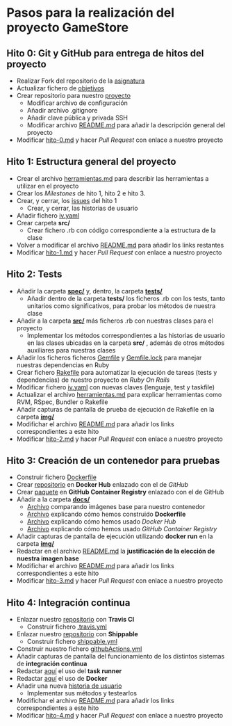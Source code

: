 # Pasos para la realización del proyecto GameStore

## Hito 0: Git y GitHub para entrega de hitos del proyecto

- Realizar Fork del repositorio de la [asignatura](https://github.com/JJ/IV-20-21)
- Actualizar fichero de [objetivos](https://github.com/BilalKxK99/IV-20-21/blob/master/objetivos/BilalKxK99.md)
- Crear repositorio para nuestro [proyecto](https://github.com/BilalKxK99/GameStore)
    - Modificar archivo de configuración
    - Añadir archivo .gitignore
    - Añadir clave pública y privada SSH
    - Modificar archivo [README.md](https://github.com/BilalKxK99/GameStore/blob/master/README.md) para añadir la descripción general del proyecto 
- Modificar [hito-0.md](https://github.com/JJ/IV-20-21/blob/master/proyectos/hito-0.md) y hacer *Pull Request* con enlace a nuestro proyecto


## Hito 1: Estructura general del proyecto

- Crear el archivo [herramientas.md](https://github.com/BilalKxK99/GameStore/blob/master/docs/herramientas.md) para describir las herramientas a utilizar en el proyecto
- Crear los *Milestones* de hito 1, hito 2 e hito 3.
- Crear, y cerrar, los [issues](https://github.com/BilalKxK99/GameStore/issues) del hito 1
    - Crear, y cerrar, las historias de usuario 
- Añadir fichero [iv.yaml](https://github.com/BilalKxK99/GameStore/blob/master/iv.yaml)
- Crear carpeta **src/**
    - Crear fichero .rb con código correspondiente a la estructura de la clase
- Volver a modificar el archivo [README.md](https://github.com/BilalKxK99/GameStore/blob/master/README.md) para añadir los links restantes
- Modificar [hito-1.md](https://github.com/JJ/IV-20-21/blob/master/proyectos/hito-1.md) y hacer *Pull Request* con enlace a nuestro proyecto


## Hito 2: Tests

- Añadir la carpeta [**spec/**](https://github.com/BilalKxK99/GameStore/tree/master/spec) y, dentro, la carpeta [**tests/**](https://github.com/BilalKxK99/GameStore/tree/master/spec/tests)
    - Añadir dentro de la carpeta **tests/** los ficheros .rb con los tests, tanto unitarios como significativos, para probar los métodos de nuestra clase
- Añadir a la carpeta [**src/**](https://github.com/BilalKxK99/GameStore/tree/master/src) más ficheros .rb con nuestras clases para el proyecto
    - Implementar los métodos correspondientes a las historias de usuario en las clases ubicadas en la carpeta **src/** , además de otros métodos auxiliares para nuestras clases
- Añadir los ficheros ficheros [Gemfile](https://github.com/BilalKxK99/GameStore/blob/master/Gemfile) y [Gemfile.lock](https://github.com/BilalKxK99/GameStore/blob/master/Gemfile.lock) para manejar nuestras dependencias en Ruby
- Crear fichero [Rakefile](https://github.com/BilalKxK99/GameStore/blob/master/Rakefile) para automatizar la ejecución de tareas (tests y dependencias) de nuestro proyecto en *Ruby On Rails*
- Modificar fichero [iv.yaml](https://github.com/BilalKxK99/GameStore/blob/master/iv.yaml) con nuevas claves (lenguaje, test y taskfile)
- Actualizar el archivo [herramientas.md](https://github.com/BilalKxK99/GameStore/blob/master/docs/herramientas.md) para explicar herramientas como RVM, RSpec, Bundler o Rakefile
- Añadir capturas de pantalla de prueba de ejecución de Rakefile en la carpeta [**img/**](https://github.com/BilalKxK99/GameStore/tree/master/docs/img)
- Modifichar el archivo [README.md](https://github.com/BilalKxK99/GameStore/blob/master/README.md) para añadir los links correspondientes a este hito
- Modificar [hito-2.md](https://github.com/JJ/IV-20-21/blob/master/proyectos/hito-2.md) y hacer *Pull Request* con enlace a nuestro proyecto


## Hito 3: Creación de un contenedor para pruebas

- Construir fichero [Dockerfile](https://github.com/biilal1999/GameStore/blob/master/Dockerfile)
- Crear [repositorio](https://hub.docker.com/r/biilal1999/gamestore) en **Docker Hub** enlazado con el de *GitHub*
- Crear [paquete](https://github.com/users/biilal1999/packages/container/package/gamestore) en **GitHub Container Registry** enlazado con el de GitHub
- Añadir a la carpeta [**docs/**](https://github.com/biilal1999/GameStore/blob/master/docs)
    - [Archivo](https://github.com/biilal1999/GameStore/blob/master/docs/ComparativaImagenes.md) comparando imágenes base para nuestro contenedor
    - [Archivo](https://github.com/biilal1999/GameStore/blob/master/docs/ExplicacionDockerfile.md) explicando cómo hemos construido **Dockerfile**
    - [Archivo](https://github.com/biilal1999/GameStore/blob/master/docs/DockerHub.md) explicando cómo hemos usado *Docker Hub*
    - [Archivo](https://github.com/biilal1999/GameStore/blob/master/docs/GitHubCR.md) explicando cómo hemos usado *GitHub Container Registry*
- Añadir capturas de pantalla de ejecución utilizando **docker run** en la carpeta [**img/**](https://github.com/biilal1999/GameStore/tree/master/docs/img)
- Redactar en el archivo [README.md](https://github.com/biilal1999/GameStore/blob/master/README.md) la **justificación de la elección de nuestra imagen base**
- Modifichar el archivo [README.md](https://github.com/biilal1999/GameStore/blob/master/README.md) para añadir los links correspondientes a este hito
- Modificar [hito-3.md](https://github.com/JJ/IV-20-21/blob/master/proyectos/hito-3.md) y hacer *Pull Request* con enlace a nuestro proyecto


## Hito 4: Integración continua

- Enlazar nuestro [repositorio](https://github.com/biilal1999/GameStore) con **Travis CI**
    - Construir fichero [.travis.yml](https://github.com/biilal1999/GameStore/blob/master/.travis.yml)
- Enlazar nuestro [repositorio](https://github.com/biilal1999/GameStore) con **Shippable**
    - Construir fichero [shippable.yml](https://github.com/biilal1999/GameStore/blob/master/shippable.yml)
- Construir nuestro fichero [githubActions.yml](https://github.com/biilal1999/GameStore/blob/master/.github/workflows/githubActions.yml)
- Añadir capturas de pantalla del funcionamiento de los distintos sistemas de **integración continua**
- Redactar [aquí](https://github.com/biilal1999/GameStore/blob/master/docs/UsoTaskRunner.md) el uso del **task runner**
- Redactar [aquí](https://github.com/biilal1999/GameStore/blob/master/docs/UsoDocker.md) el uso de **Docker**
- Añadir una nueva [historia de usuario](https://github.com/biilal1999/GameStore/issues/64)
    - Implementar sus métodos y testearlos
- Modifichar el archivo [README.md](https://github.com/biilal1999/GameStore/blob/master/README.md) para añadir los links correspondientes a este hito
- Modificar [hito-4.md](https://github.com/JJ/IV-20-21/blob/master/proyectos/hito-4.md) y hacer *Pull Request* con enlace a nuestro proyecto
